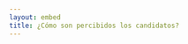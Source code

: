 ```yaml
---
layout: embed
title: ¿Cómo son percibidos los candidatos?
---
```


<div class='row'>
    <div class='col-md-12 air-top'>
        <div class='tabla-comparativa' id='charts'>
            <!-- Charts Here -->
        </div>
    </div>
</div>

<!-- Libraries -->
<script src="{{ site.baseurl }}/js/datavis.js" charset="utf-8"></script>
<script>

    var jsonUrl = '{{ site.baseurl }}/data/citisent_json/json_study_74.json';

    var dset = Candidatometro.Dataset()
        .json(jsonUrl);

    var a = {};
    _.extend(a, Backbone.Events);

    a.listenTo(dset, 'dataset:ready', function() {

        var from = new Date('2013-10-01'),
            to = new Date('2013-12-01');

        var data = [
            { name: 'Roxana Miranda',         img: '{{ site.baseurl }}/img/fot_roxana_miranda.jpg' }
        ];

        data.forEach(function(d) {
            d.data = dset.items().get(d.name);
        });

        var barchart = Candidatometro.BarChart()
            .timeDomain(d3.time.days(from, to));

        var totals = Candidatometro.Totals();

        var rowCandidato = d3.select('#charts').selectAll('div.row.candidato')
            .data(data)
            .enter()
            .append('div')
            .attr('class', 'row row-candidato');

        // Avatar
        var divAvatar = rowCandidato.append('div')
            .attr('class', 'col-sm-1')
            .append('div')
            .attr('class', 'avatar');

        divAvatar
            .append('img')
            .attr('class', 'img-circle img-responsive')
            .attr('src', function(d) { return d.img; });

        divAvatar.append('h6')
            .attr('class', 'bold uc')
            .text(function(d) { return d.name; });

        // Graph
        var divGraph = rowCandidato.append('div')
            .attr('class', 'col-sm-9 graph')
            .call(barchart);

        var divTotals = rowCandidato.append('div')
            .attr('class', 'col-sm-2 tc-info');

        divTotals.call(totals);

    });

</script>

